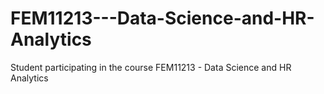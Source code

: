 # FEM11213---Data-Science-and-HR-Analytics
Student participating in the course FEM11213 - Data Science and HR Analytics
